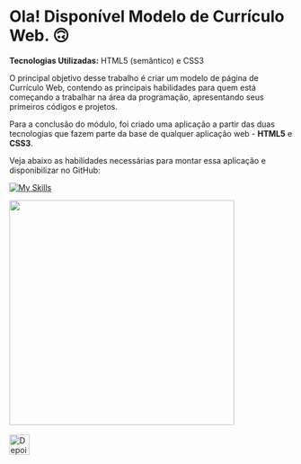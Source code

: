 # Ola! Disponível Modelo de Currículo Web. 🙃

<strong>Tecnologias Utilizadas:</strong> HTML5 (semântico) e CSS3

O principal objetivo desse trabalho é criar um modelo de página de Currículo Web, contendo as principais habilidades para quem está começando a trabalhar na área da programação, apresentando seus primeiros códigos e projetos.

Para a conclusão do módulo, foi criado uma aplicação a partir das duas tecnologias que fazem parte da base de qualquer aplicação web - <strong>HTML5</strong> e <strong>CSS3</strong>.

Veja abaixo as habilidades necessárias para montar essa aplicação e disponibilizar no GitHub: </br>

[![My Skills](https://skillicons.dev/icons?i=html,css,git)](https://skillicons.dev)

<div align="left">
<img src="https://user-images.githubusercontent.com/25811685/178155455-33b34b43-8e9a-4a0a-97d0-60797cdd174e.png" width="400px" />
</div>
</br>
<a href='#' target='_blank'><img height='36' style='border:0px;height:36px;' src='https://cdn.ko-fi.com/cdn/kofi1.png?v=3' border='0' alt='Depois tome um café at ko-fi.com' /></a>
